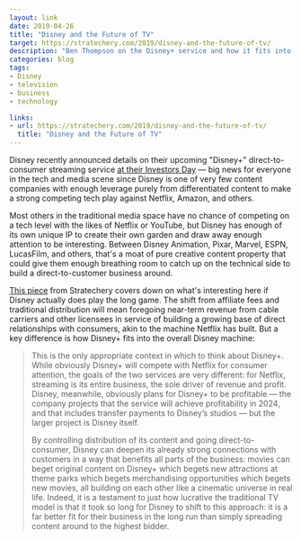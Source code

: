 ```yaml
---
layout: link
date: 2019-04-26
title: "Disney and the Future of TV"
target: https://stratechery.com/2019/disney-and-the-future-of-tv/
description: "Ben Thompson on the Disney+ service and how it fits into the TV marketplace."
categories: blog
tags:
- Disney
- television
- business
- technology

links:
- url: https://stratechery.com/2019/disney-and-the-future-of-tv/
  title: "Disney and the Future of TV"
---
```


Disney recently announced details on their upcoming "Disney+" direct-to-consumer streaming service [at their Investors Day](https://www.thewaltdisneycompany.com/the-walt-disney-companys-2019-investor-day-webcast/ "Disney Investors Day 2019") — big news for everyone in the tech and media scene since Disney is one of very few content companies with enough leverage purely from differentiated content to make a strong competing tech play against Netflix, Amazon, and others.

Most others in the traditional media space have no chance of competing on a tech level with the likes of Netflix or YouTube, but Disney has enough of its own unique IP to create their own garden and draw away enough attention to be interesting. Between Disney Animation, Pixar, Marvel, ESPN, LucasFilm, and others, that's a moat of pure creative content property that could give them enough breathing room to catch up on the technical side to build a direct-to-customer business around.

[This piece](https://stratechery.com/2019/disney-and-the-future-of-tv/  "Disney and the Future of TV") from Stratechery covers down on what's interesting here if Disney actually does play the long game. The shift from affiliate fees and traditional distribution will mean foregoing near-term revenue from cable carriers and other licensees in service of building a growing base of direct relationships with consumers, akin to the machine Netflix has built. But a key difference is how Disney+ fits into the overall Disney machine:

> This is the only appropriate context in which to think about Disney+. While obviously Disney+ will compete with Netflix for consumer attention, the goals of the two services are very different: for Netflix, streaming is its entire business, the sole driver of revenue and profit. Disney, meanwhile, obviously plans for Disney+ to be profitable — the company projects that the service will achieve profitability in 2024, and that includes transfer payments to Disney’s studios — but the larger project is Disney itself.
>
> By controlling distribution of its content and going direct-to-consumer, Disney can deepen its already strong connections with customers in a way that benefits all parts of the business: movies can beget original content on Disney+ which begets new attractions at theme parks which begets merchandising opportunities which begets new movies, all building on each other like a cinematic universe in real life. Indeed, it is a testament to just how lucrative the traditional TV model is that it took so long for Disney to shift to this approach: it is a far better fit for their business in the long run than simply spreading content around to the highest bidder.
